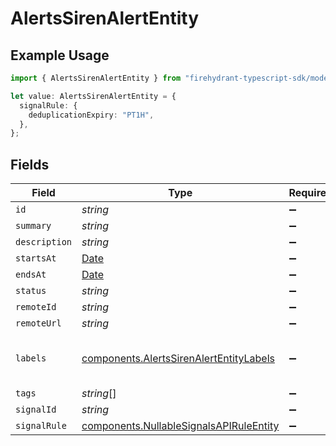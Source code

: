 # AlertsSirenAlertEntity

## Example Usage

```typescript
import { AlertsSirenAlertEntity } from "firehydrant-typescript-sdk/models/components";

let value: AlertsSirenAlertEntity = {
  signalRule: {
    deduplicationExpiry: "PT1H",
  },
};
```

## Fields

| Field                                                                                              | Type                                                                                               | Required                                                                                           | Description                                                                                        |
| -------------------------------------------------------------------------------------------------- | -------------------------------------------------------------------------------------------------- | -------------------------------------------------------------------------------------------------- | -------------------------------------------------------------------------------------------------- |
| `id`                                                                                               | *string*                                                                                           | :heavy_minus_sign:                                                                                 | N/A                                                                                                |
| `summary`                                                                                          | *string*                                                                                           | :heavy_minus_sign:                                                                                 | N/A                                                                                                |
| `description`                                                                                      | *string*                                                                                           | :heavy_minus_sign:                                                                                 | N/A                                                                                                |
| `startsAt`                                                                                         | [Date](https://developer.mozilla.org/en-US/docs/Web/JavaScript/Reference/Global_Objects/Date)      | :heavy_minus_sign:                                                                                 | N/A                                                                                                |
| `endsAt`                                                                                           | [Date](https://developer.mozilla.org/en-US/docs/Web/JavaScript/Reference/Global_Objects/Date)      | :heavy_minus_sign:                                                                                 | N/A                                                                                                |
| `status`                                                                                           | *string*                                                                                           | :heavy_minus_sign:                                                                                 | N/A                                                                                                |
| `remoteId`                                                                                         | *string*                                                                                           | :heavy_minus_sign:                                                                                 | N/A                                                                                                |
| `remoteUrl`                                                                                        | *string*                                                                                           | :heavy_minus_sign:                                                                                 | N/A                                                                                                |
| `labels`                                                                                           | [components.AlertsSirenAlertEntityLabels](../../models/components/alertssirenalertentitylabels.md) | :heavy_minus_sign:                                                                                 | Arbitrary key:value pairs of labels.                                                               |
| `tags`                                                                                             | *string*[]                                                                                         | :heavy_minus_sign:                                                                                 | N/A                                                                                                |
| `signalId`                                                                                         | *string*                                                                                           | :heavy_minus_sign:                                                                                 | N/A                                                                                                |
| `signalRule`                                                                                       | [components.NullableSignalsAPIRuleEntity](../../models/components/nullablesignalsapiruleentity.md) | :heavy_minus_sign:                                                                                 | N/A                                                                                                |